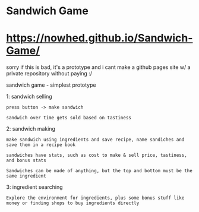 # Sandwich Game
# https://nowhed.github.io/Sandwich-Game/
 
sorry if this is bad, it's a prototype and i cant make a github pages site w/ a private repository without paying :/

sandwich game - simplest prototype

1: sandwich selling

	press button -> make sandwich
	
	sandwich over time gets sold based on tastiness
	
2: sandwich making

	make sandwich using ingredients and save recipe, name sandiches and save them in a recipe book
	
	sandwiches have stats, such as cost to make & sell price, tastiness, and bonus stats
	
	Sandwiches can be made of anything, but the top and bottom must be the same ingredient
	
3: ingredient searching

	Explore the environment for ingredients, plus some bonus stuff like money or finding shops to buy ingredients directly
